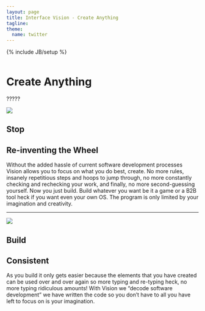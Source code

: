 ```yaml
---
layout: page
title: Interface Vision - Create Anything
tagline: 
theme:
  name: twitter
---
```

{% include JB/setup %}

<!-- Carousel ================================================== -->
<div id="myCarousel" class="carousel slide">
  <div class="carousel-inner">
    <div class="item active">
      <img src="{{ ASSET_PATH }}/img/carousel/slide-07.jpg" alt="">
      <div class="container">
        <div class="carousel-caption">
          <h1>Create Anything</h1>
          <p class="lead">?????</p>
        </div> <!-- carousel-caption -->
      </div> <!-- container -->
    </div> <!-- item active -->
  </div> <!-- carousel-inner -->
</div>

<!-- Marketing Messaging and Featurettes ================================================== -->
<!-- Wrap the rest of the page in another container to center all the content. -->

<div class="container marketing">
  <div class="featurette">
    <img class="featurette-image pull-right" src="{{ ASSET_PATH }}/img/misc/glowingParts.jpg">
    <h2 class="featurette-heading">Stop </h2>
    <h2 class="featurette-heading muted">Re-inventing the Wheel</h2>
    <p class="lead">Without the added hassle of current software development processes Vision allows you to focus on what you do best, create.  No more rules, insanely repetitious steps and hoops to jump through, no more constantly checking and rechecking your work, and finally, no more second-guessing yourself.  Now you just build.  Build whatever you want be it a game or a B2B tool heck if you want even your own OS. The program is only limited by your imagination and creativity.</p>	
  </div> <!-- featurette -->
  <hr class="featurette-divider">
  <div class="featurette">
    <img class="featurette-image pull-left" src="{{ ASSET_PATH }}/img/misc/glowingParts.jpg">
    <h2 class="featurette-heading">Build </h2>
    <h2 class="featurette-heading muted">Consistent</h2>
	<p class="lead">As you build it only gets easier because the elements that you have created can be used over and over again so more typing and re-typing heck, no more typing ridiculous amounts! With Vision we “decode software development” we have written the code so you don’t have to all you have left to focus on is your imagination.</p>
  </div> <!-- featurette -->

</div>

<script src="{{ ASSET_PATH }}/js/holder/holder.js"></script>

